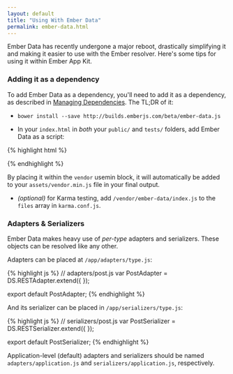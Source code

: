 ```yaml
---
layout: default
title: "Using With Ember Data"
permalink: ember-data.html
---
```


Ember Data has recently undergone a major reboot, drastically simplifying it and making it easier to use with the Ember resolver. Here's some tips for using it within Ember App Kit.

### Adding it as a dependency

To add Ember Data as a dependency, you'll need to add it as a dependency, as described in [Managing Dependencies](dependencies.html). The TL;DR of it:

* `bower install --save http://builds.emberjs.com/beta/ember-data.js`

* In your `index.html` in *both* your `public/` and `tests/` folders, add Ember Data as a script:

{% highlight html %}
<head>
  <!-- build:js(.) assets/vendor.min.js -->
  <!-- ... -->
  <script src="/vendor/ember-data/index.js"></script>
  <!-- endbuild -->
</head>
{% endhighlight %}

By placing it within the `vendor` usemin block, it will automatically be added to your `assets/vendor.min.js` file in your final output.

* *(optional)* for Karma testing, add `/vendor/ember-data/index.js` to the `files` array in `karma.conf.js`.

### Adapters & Serializers

Ember Data makes heavy use of *per-type* adapters and serializers. These objects can be resolved like any other.

Adapters can be placed at `/app/adapters/type.js`:

{% highlight js %}
// adapters/post.js
var PostAdapter = DS.RESTAdapter.extend({
});

export default PostAdapter;
{% endhighlight %}

And its serializer can be placed in `/app/serializers/type.js`:

{% highlight js %}
// serializers/post.js
var PostSerializer = DS.RESTSerializer.extend({
});

export default PostSerializer;
{% endhighlight %}

Application-level (default) adapters and serializers should be named `adapters/application.js` and `serializers/application.js`, respectively.
